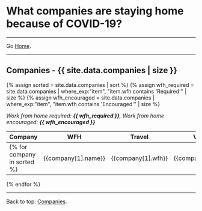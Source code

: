 # What companies are staying home because of COVID-19?

---

Go [Home](/).

---

<a name="companies"></a>
## Companies - {{ site.data.companies | size }}
{% assign sorted = site.data.companies | sort %}
{% assign wfh_required = site.data.companies | where_exp:"item", "item.wfh contains 'Required'" | size %}
{% assign wfh_encouraged = site.data.companies | where_exp:"item", "item.wfh contains 'Encouraged'" | size %}

*Work from home required: **{{ wfh_required }}**, Work from home encouraged: **{{ wfh_encouraged }}***

| Company | WFH | Travel | Visitors | Events | Last Update |
| --- | --- | --- | --- | --- | --- |
{% for company in sorted %}| {{company[1].name}} | {{company[1].wfh}} | {{company[1].travel}} | {{company[1].visitors}} | {{company[1].events}} | {{company[1].last_update}} |
{% endfor %}

---

Back to top: <a href="#companies">Companies</a>.

